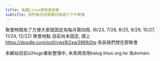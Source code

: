 ```yaml
---
title: 高雄Linux使用者協會
subtitle: 我們每月定期第四個週六下午聚會
---
```


聚會時間為了方便大家就固定為每月第四周. (6/23, 7/28, 8/25, 9/29, 10/27, 11/24, 12/22)
聚會地點 目前尚未固定, 請上 https://doodle.com/poll/ywz8i2xw3969i2tq 告訴我們想在那聚會

本網站目前以Hugo重新整理中, 未來將改用kalug.linux.org.tw 為domain.

